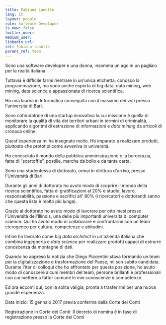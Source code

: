 ```yaml
---
title: Fabiana Lanotte
lang: it
layout: people
role: Software Developer
is_new: false
twitter_user: 
medium_user:
linkedin_url: 
ref: fabiana-lanotte
parent_ref: team
---
```

Sono una software developer e una donna, insomma un ago in un pagliaio per la realtà italiana.

Tuttavia è difficile farmi rientrare in un'unica etichetta; conosco la programmazione, ma sono anche esperta di big data, data mining, web mining, data science e appassionata di ricerca scientifica.

Ho una laurea in Informatica conseguita con il massimo dei voti presso l'università di Bari.

Sono cofondatrice di una startup innovativa la cui missione è quella di monitorare la qualità di vita dei territori urbani in termini di criminalità, applicando algoritmi di estrazione di informazioni e *data mining* da articoli di cronaca online.

Quest'esperienza mi ha insegnato molto. Ho imparato a realizzare prodotti, piuttosto che prototipi come avveniva in università.

Ho conosciuto il mondo della pubblica amministrazione e la burocrazia, fatte di “scartoffie”, postille, marche da bollo e da tanta carta. 

Sono una studentessa di dottorato, ormai in dirittura d'arrivo, presso l'Università di Bari.

Durante gli anni di dottorato ho avuto modo di scoprire il mondo della ricerca scientifica, fatta di gratificazioni al 20% e studio, lavoro, responsabilità, passione e sacrifici all' 80% (i ricercatori e dottorandi sanno che questa lista è molto più lunga).

Grazie al dottorato ho avuto modo di lavorare per otto mesi presso l'Università dell’Illinois, una delle più importanti università di computer science. Qui ho avuto modo di collaborare e confrontarmi con un team eterogeneo per cultura, competenze e abitudini.

Infine ho lavorato come *big data architect* in un'azienda italiana che combina ingegneria e *data science* per realizzare prodotti capaci di estrarre conoscenza da montagne di dati. 

Quando ho appreso la notizia che Diego Piacentini stava formando un team per la digitalizzazione e trasformazione del Paese, mi son subito candidata. Durante l'iter di colloqui che ho affrontato per questa posizione, ho avuto modo di conoscere alcuni membri del team, persone brillanti e professionali con cui mettere a fattor comune le mie conoscenze e competenze.

Ed ora eccomi qui, con la solita valigia, pronta a trasferirmi per una nuova grande esperienza.

Data inizio:  15 gennaio 2017 previa conferma della Corte dei Conti

Registrazione in Corte dei Conti:  Il decreto di nomina è in fase di registrazione presso la Corte dei Conti
